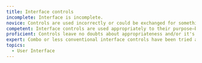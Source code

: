 ```yaml
---
title: Interface controls
incomplete: Interface is incomplete.
novice: Controls are used incorrectly or could be exchanged for something more appropriate / simpler /  more elegant.
competent: Interface controls are used appropriately to their purpose—buttons, navigation elements, form controls, links, cards, etc.
proficient: Controls leave no doubts about appropriateness and/or it's clear that multiple options were explored to determine the most effective controls.
expert: Combo or less conventional interface controls have been tried and tested, with clear user-centered reasons for the chosen controls.
topics:
  - User Interface
---
```

